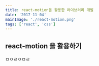 ```yaml
---
title: react-motion을 활용한 라이브러리 개발
date: '2017-11-04'
mainImage: './react-motion.png'
tags: ['react', 'css']
---
```


## react-motion 을 활용하기

ㅁㅇㄹㅇㅁㄹ
